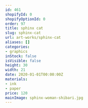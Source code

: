 ```yaml
---
id: 461
shopifyId: 0
shopifyOptionId: 0
order: 97
title: sphinx cat
slug: sphinx-cat
url: art-works/sphinx-cat
aliases: []
categories:
- graphics
inStock: false
isVisible: false
height: 30
width: 21
date: 2020-01-01T00:00:00Z
materials:
- ink
- paper
price: 120
mainImage: sphinx-woman-shibari.jpg
---
```

